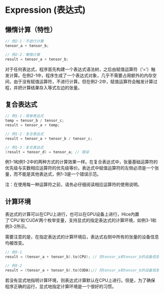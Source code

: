 # Expression (表达式)

## 懒惰计算（特性）

```cpp
// 例2-1：不进行计算
tensor_a + tensor_b;

// 例2-2：懒惰计算
result = tensor_a + tensor_b;
```

对于任何表达式，程序首先构建一个表达式语法树，之后由赋值运算符（‘=’）触发计算。在例2-1中，程序生成了一个表达式对象，几乎不需要占用额外的内存空间，由于没有赋值运算符，不进行计算。但在例2-2中，赋值运算符会触发计算过程，并把计算结果存入等式左边的张量。



## 复合表达式

```cpp
// 例1-1：简单表达式
temp = tensor_b / tensor_c;
result = tensor_a + temp;

// 例1-2：复合表达式
result = tensor_a + tensor_b / tensor_c; 

// 例1-3：复合表达式
(result = tensor_d) = tensor_a; // 错误
```

例1-1和例1-2中的两种方式的计算效果一样。在复合表达式中，张量基础运算符的优先级与实数相应运算符的优先级等价。表达式中赋值运算符的左侧必须是一个张量，而不能是其他表达式，例1-3是一个错误示范。

注：在使用每一种运算符之前，请务必仔细阅读相应运算符的使用说明。



## 计算环境

表达式的计算可以在CPU上进行，也可以在GPU设备上进行，Hice内置了‘CPU’和‘CUDA’两个枚举变量，支持显式的指定表达式的计算环境，如例3-1和例3-2所示。

需要注意的是，在指定表达式的计算环境后，表达式右侧中所有的张量的设备信息均被改变。

```cpp
// 例3-1
result = (tensor_a + tensor_b).to(CPU);	// 将tensor_a和tensor_b的设备信息置为CPU，在CPU上计算

// 例3-2
result = (tensor_a + tensor_b).to(CUDA);// 将tensor_a和tensor_b的设备信息置为GPU，并在GPU上计算
```

若没有显式地指明计算环境，则表达式计算默认在CPU上进行。但是，为了确保程序正确的运行，显式地指定计算环境是一个很好的习惯。
